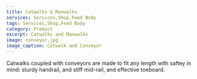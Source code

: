 ```yaml
---
title: Catwalks & Manwalks
services: Services,Shop,Feed Body
tags: Services,Shop,Feed Body
category: Product
excerpt: Catwalks and Manwalks
image: conveyor.jpg
image_caption: Catwalk and Conveyor
---
```


Catwalks coupled with conveyors are made to fit any length with saftey in mind: sturdy handrail, and stiff mid-rail, and effective toeboard.